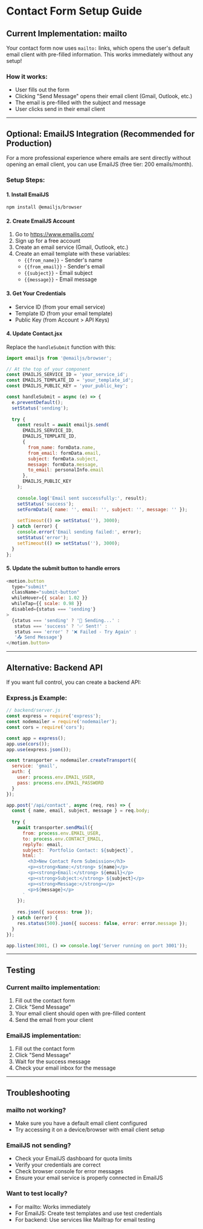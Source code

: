 # Contact Form Setup Guide

## Current Implementation: mailto

Your contact form now uses `mailto:` links, which opens the user's default email client with pre-filled information. This works immediately without any setup!

### How it works:
- User fills out the form
- Clicking "Send Message" opens their email client (Gmail, Outlook, etc.)
- The email is pre-filled with the subject and message
- User clicks send in their email client

---

## Optional: EmailJS Integration (Recommended for Production)

For a more professional experience where emails are sent directly without opening an email client, you can use EmailJS (free tier: 200 emails/month).

### Setup Steps:

#### 1. Install EmailJS
```bash
npm install @emailjs/browser
```

#### 2. Create EmailJS Account
1. Go to https://www.emailjs.com/
2. Sign up for a free account
3. Create an email service (Gmail, Outlook, etc.)
4. Create an email template with these variables:
   - `{{from_name}}` - Sender's name
   - `{{from_email}}` - Sender's email
   - `{{subject}}` - Email subject
   - `{{message}}` - Email message

#### 3. Get Your Credentials
- Service ID (from your email service)
- Template ID (from your email template)
- Public Key (from Account > API Keys)

#### 4. Update Contact.jsx

Replace the `handleSubmit` function with this:

```javascript
import emailjs from '@emailjs/browser';

// At the top of your component
const EMAILJS_SERVICE_ID = 'your_service_id';
const EMAILJS_TEMPLATE_ID = 'your_template_id';
const EMAILJS_PUBLIC_KEY = 'your_public_key';

const handleSubmit = async (e) => {
  e.preventDefault();
  setStatus('sending');
  
  try {
    const result = await emailjs.send(
      EMAILJS_SERVICE_ID,
      EMAILJS_TEMPLATE_ID,
      {
        from_name: formData.name,
        from_email: formData.email,
        subject: formData.subject,
        message: formData.message,
        to_email: personalInfo.email
      },
      EMAILJS_PUBLIC_KEY
    );
    
    console.log('Email sent successfully:', result);
    setStatus('success');
    setFormData({ name: '', email: '', subject: '', message: '' });
    
    setTimeout(() => setStatus(''), 3000);
  } catch (error) {
    console.error('Email sending failed:', error);
    setStatus('error');
    setTimeout(() => setStatus(''), 3000);
  }
};
```

#### 5. Update the submit button to handle errors

```javascript
<motion.button
  type="submit"
  className="submit-button"
  whileHover={{ scale: 1.02 }}
  whileTap={{ scale: 0.98 }}
  disabled={status === 'sending'}
>
  {status === 'sending' ? '🚀 Sending...' : 
   status === 'success' ? '✅ Sent!' : 
   status === 'error' ? '❌ Failed - Try Again' :
   '📤 Send Message'}
</motion.button>
```

---

## Alternative: Backend API

If you want full control, you can create a backend API:

### Express.js Example:

```javascript
// backend/server.js
const express = require('express');
const nodemailer = require('nodemailer');
const cors = require('cors');

const app = express();
app.use(cors());
app.use(express.json());

const transporter = nodemailer.createTransport({
  service: 'gmail',
  auth: {
    user: process.env.EMAIL_USER,
    pass: process.env.EMAIL_PASSWORD
  }
});

app.post('/api/contact', async (req, res) => {
  const { name, email, subject, message } = req.body;
  
  try {
    await transporter.sendMail({
      from: process.env.EMAIL_USER,
      to: process.env.CONTACT_EMAIL,
      replyTo: email,
      subject: `Portfolio Contact: ${subject}`,
      html: `
        <h3>New Contact Form Submission</h3>
        <p><strong>Name:</strong> ${name}</p>
        <p><strong>Email:</strong> ${email}</p>
        <p><strong>Subject:</strong> ${subject}</p>
        <p><strong>Message:</strong></p>
        <p>${message}</p>
      `
    });
    
    res.json({ success: true });
  } catch (error) {
    res.status(500).json({ success: false, error: error.message });
  }
});

app.listen(3001, () => console.log('Server running on port 3001'));
```

---

## Testing

### Current mailto implementation:
1. Fill out the contact form
2. Click "Send Message"
3. Your email client should open with pre-filled content
4. Send the email from your client

### EmailJS implementation:
1. Fill out the contact form
2. Click "Send Message"
3. Wait for the success message
4. Check your email inbox for the message

---

## Troubleshooting

### mailto not working?
- Make sure you have a default email client configured
- Try accessing it on a device/browser with email client setup

### EmailJS not sending?
- Check your EmailJS dashboard for quota limits
- Verify your credentials are correct
- Check browser console for error messages
- Ensure your email service is properly connected in EmailJS

### Want to test locally?
- For mailto: Works immediately
- For EmailJS: Create test templates and use test credentials
- For backend: Use services like Mailtrap for email testing


